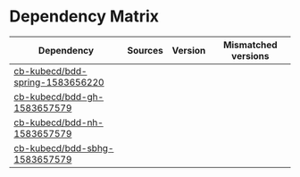 # Dependency Matrix

Dependency | Sources | Version | Mismatched versions
---------- | ------- | ------- | -------------------
[cb-kubecd/bdd-spring-1583656220](https://github.com/cb-kubecd/bdd-spring-1583656220.git) |  | []() | 
[cb-kubecd/bdd-gh-1583657579](https://github.com/cb-kubecd/bdd-gh-1583657579.git) |  | []() | 
[cb-kubecd/bdd-nh-1583657579](https://github.com/cb-kubecd/bdd-nh-1583657579.git) |  | []() | 
[cb-kubecd/bdd-sbhg-1583657579](https://github.com/cb-kubecd/bdd-sbhg-1583657579.git) |  | []() | 
